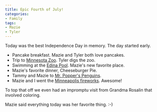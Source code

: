 ```yaml
---
title: Epic Fourth of July!
categories:
- Family
tags:
- Mazie
- Tyler
---
```


Today was the best Independence Day in memory. The day started early.

  * Pancake breakfast. Mazie and Tyler both love pancakes.
  * Trip to [Minnesota Zoo](http://www.mnzoo.org/). Tyler digs the zoo.
  * Swimming at the [Edina Pool](http://www.ci.edina.mn.us/content/facilities/aquatic_center/index.htm). Mazie's new favorite place.
  * Mazie's favorite dinner, Cheeseburger Pie.
  * Tammy and Mazie to [Mr. Popper's Penguins](http://www.imdb.com/title/tt1396218/).
  * Mazie and I went the [Minneapolis fireworks](http://www.mplsredwhiteboom.com/). Awesome!

To top that off we even had an impromptu visit from Grandma Rosalin that involved coloring.

Mazie said everything today was her favorite thing. :-)

